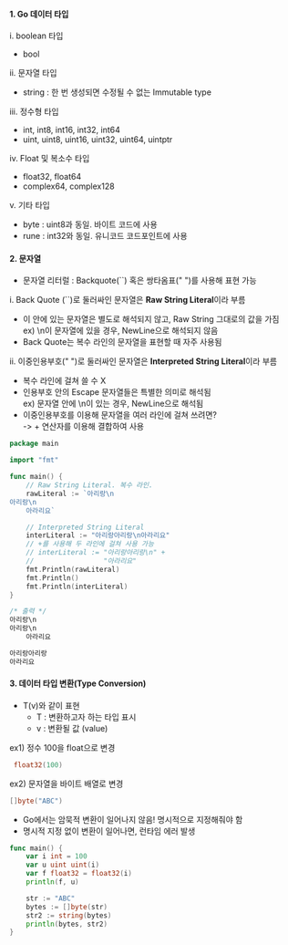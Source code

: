 #### 1. Go 데이터 타입

i. boolean 타입
- bool

ii. 문자열 타입
- string : 한 번 생성되면 수정될 수 없는 Immutable type

iii. 정수형 타입
- int, int8, int16, int32, int64
- uint, uint8, uint16, uint32, uint64, uintptr

iv. Float 및 복소수 타입
- float32, float64
- complex64, complex128

v. 기타 타입
- byte : uint8과 동일. 바이트 코드에 사용
- rune : int32와 동일. 유니코드 코드포인트에 사용

#### 2. 문자열
- 문자열 리터럴 : Backquote(``) 혹은 쌍타옴표(" ")를 사용해 표현 가능

i. Back Quote (``)로 둘러싸인 문자열은 **Raw String Literal**이라 부름
- 이 안에 있는 문자열은 별도로 해석되지 않고, Raw String 그대로의 값을 가짐  
ex) \n이 문자열에 있을 경우, NewLine으로 해석되지 않음
- Back Quote는 복수 라인의 문자열을 표현할 때 자주 사용됨

ii. 이중인용부호(" ")로 둘러싸인 문자열은 **Interpreted String Literal**이라 부름
- 복수 라인에 걸쳐 쓸 수 X
- 인용부호 안의 Escape 문자열들은 특별한 의미로 해석됨  
ex) 문자열 안에 \n이 있는 경우, NewLine으로 해석됨
- 이중인용부호를 이용해 문자열을 여러 라인에 걸쳐 쓰려면?  
-> + 연산자를 이용해 결합하여 사용

``` go
package main

import "fmt"

func main() {
    // Raw String Literal. 복수 라인.
    rawLiteral := `아리랑\n
아리랑\n
    아라리요`

    // Interpreted String Literal
    interLiteral := "아리랑아리랑\n아라리요"
    // +를 사용해 두 라인에 걸쳐 사용 가능
    // interLiteral := "아리랑아리랑\n" +
    //                 "아라리요"
    fmt.Println(rawLiteral)
    fmt.Println()
    fmt.Println(interLiteral)
}

```
``` go
/* 출력 */
아리랑\n
아리랑\n
    아라리요

아리랑아리랑
아라리요
```


#### 3. 데이터 타입 변환(Type Conversion)
- T(v)와 같이 표현
    - T : 변환하고자 하는 타입 표시
    - v : 변환될 값 (value)

ex1) 정수 100을 float으로 변경  
``` go
 float32(100)
```

ex2) 문자열을 바이트 배열로 변경
``` go
[]byte("ABC")
```

- Go에서는 암묵적 변환이 일어나지 않음! 명시적으로 지정해줘야 함
- 명시적 지정 없이 변환이 일어나면, 런타임 에러 발생
``` go
func main() {
    var i int = 100
    var u uint uint(i)
    var f float32 = float32(i)
    println(f, u)

    str := "ABC"
    bytes := []byte(str)
    str2 := string(bytes)
    println(bytes, str2)
}
```